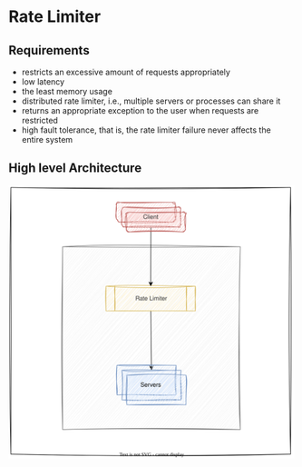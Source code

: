 # Rate Limiter

## Requirements

- restricts an excessive amount of requests appropriately
- low latency
- the least memory usage
- distributed rate limiter, i.e., multiple servers or processes can share it
- returns an appropriate exception to the user when requests are restricted
- high fault tolerance, that is, the rate limiter failure never affects the entire system

## High level Architecture

![](./images/architecture.drawio.svg)
